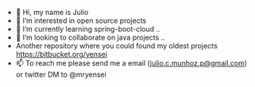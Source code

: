 - 👋 Hi, my name is Julio 
- 👀 I’m interested in open source projects 
- 🌱 I’m currently learning spring-boot-cloud ..
- 💞️ I’m looking to collaborate on java projects ..
- Another repository where you could found my oldest projects https://bitbucket.org/yensei
- 📫 To reach me please send me a email (julio.c.munhoz.p@gmail.com) or twitter DM to @mryensei

<!---
yensei/yensei is a ✨ special ✨ repository because its `README.md` (this file) appears on your GitHub profile.
You can click the Preview link to take a look at your changes.
--->
